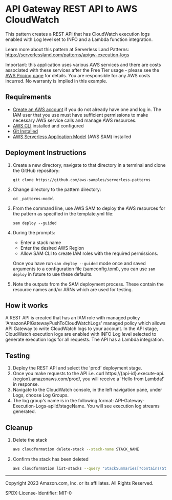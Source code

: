 # API Gateway REST API to AWS CloudWatch

This pattern creates a REST API that has CloudWatch execution logs enabled with Log level set to INFO and a Lambda function integration.

Learn more about this pattern at Serverless Land Patterns: https://serverlessland.com/patterns/apigw-execution-logs

Important: this application uses various AWS services and there are costs associated with these services after the Free Tier usage - please see the [AWS Pricing page](https://aws.amazon.com/pricing/) for details. You are responsible for any AWS costs incurred. No warranty is implied in this example.

## Requirements

* [Create an AWS account](https://portal.aws.amazon.com/gp/aws/developer/registration/index.html) if you do not already have one and log in. The IAM user that you use must have sufficient permissions to make necessary AWS service calls and manage AWS resources.
* [AWS CLI](https://docs.aws.amazon.com/cli/latest/userguide/install-cliv2.html) installed and configured
* [Git Installed](https://git-scm.com/book/en/v2/Getting-Started-Installing-Git)
* [AWS Serverless Application Model](https://docs.aws.amazon.com/serverless-application-model/latest/developerguide/serverless-sam-cli-install.html) (AWS SAM) installed

## Deployment Instructions

1. Create a new directory, navigate to that directory in a terminal and clone the GitHub repository:
    ``` 
    git clone https://github.com/aws-samples/serverless-patterns
    ```
1. Change directory to the pattern directory:
    ```
    cd _patterns-model
    ```
1. From the command line, use AWS SAM to deploy the AWS resources for the pattern as specified in the template.yml file:
    ```
    sam deploy --guided
    ```
1. During the prompts:
    * Enter a stack name
    * Enter the desired AWS Region
    * Allow SAM CLI to create IAM roles with the required permissions.

    Once you have run `sam deploy --guided` mode once and saved arguments to a configuration file (samconfig.toml), you can use `sam deploy` in future to use these defaults.

1. Note the outputs from the SAM deployment process. These contain the resource names and/or ARNs which are used for testing.

## How it works

A REST API is created that has an IAM role with managed policy 'AmazonAPIGatewayPushToCloudWatchLogs' managed policy which allows API Gateway to write CloudWatch logs to your account. In the API stage, CloudWatch execution logs are enabled with INFO Log level selected to generate execution logs for all requests. The API has a Lambda integration.

## Testing

1. Deploy the REST API and select the 'prod' deployment stage. 
2. Once you make requests to the API i.e. curl https://{api-id}.execute-api.{region}.amazonaws.com/prod/, you will receive a 'Hello from Lambda!' in response.
3. Navigate to the CloudWatch console, in the left navigation pane, under Logs, choose Log Groups.
4. The log group's name is in the following format: API-Gateway-Execution-Logs-apiId/stageName. You will see execution log streams generated.

## Cleanup
 
1. Delete the stack
    ```bash
    aws cloudformation delete-stack --stack-name STACK_NAME
    ```
1. Confirm the stack has been deleted
    ```bash
    aws cloudformation list-stacks --query "StackSummaries[?contains(StackName,'STACK_NAME')].StackStatus"
    ```
----
Copyright 2023 Amazon.com, Inc. or its affiliates. All Rights Reserved.

SPDX-License-Identifier: MIT-0
